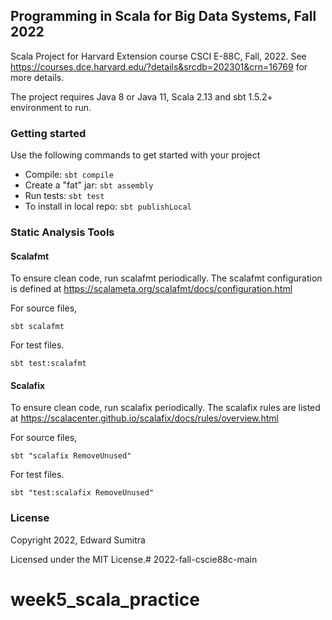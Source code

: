 ## Programming in Scala for Big Data Systems, Fall 2022
Scala Project for Harvard Extension course CSCI E-88C, Fall, 2022. See https://courses.dce.harvard.edu/?details&srcdb=202301&crn=16769 for more details.


The project requires Java 8 or Java 11, Scala 2.13 and sbt 1.5.2+ environment to run.

### Getting started
 Use the following commands to get started with your project

 - Compile: `sbt compile`
 - Create a "fat" jar: `sbt assembly`
 - Run tests: `sbt test`
 - To install in local repo: `sbt publishLocal`

### Static Analysis Tools

#### Scalafmt
To ensure clean code, run scalafmt periodically. The scalafmt configuration is defined at https://scalameta.org/scalafmt/docs/configuration.html

For source files,

`sbt scalafmt`

For test files.

`sbt test:scalafmt`

#### Scalafix
To ensure clean code, run scalafix periodically. The scalafix rules are listed at https://scalacenter.github.io/scalafix/docs/rules/overview.html

For source files,

`sbt "scalafix RemoveUnused"`

For test files.

`sbt "test:scalafix RemoveUnused"`

### License
Copyright 2022, Edward Sumitra

Licensed under the MIT License.# 2022-fall-cscie88c-main
# week5_scala_practice

